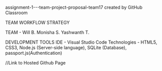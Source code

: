 assignment-1---team-project-proposal-team17 created by GitHub Classroom

TEAM WORKFLOW STRATEGY


TEAM - Will B. Monisha S.	Yashwanth T.	

DEVELOPMENT TOOLS
IDE - Visual Studio Code
Technologies - HTML5, CSS3, Node.js (Server-side language), SQLite (Database), passport.js(Authentication)

//Link to Hosted Github Page 
